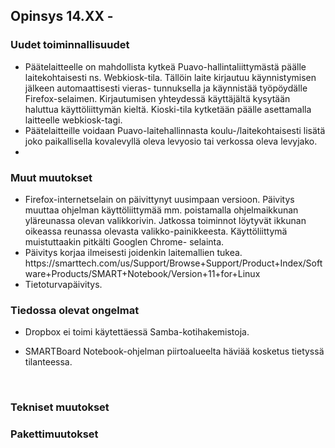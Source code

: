 ## Opinsys 14.XX -

### Uudet toiminnallisuudet

- <advanced title="Webkiosk-tila päätelaitteille">
  Päätelaitteelle on mahdollista kytkeä Puavo-hallintaliittymästä päälle laitekohtaisesti
  ns. Webkiosk-tila. Tällöin laite kirjautuu käynnistymisen jälkeen automaattisesti vieras-
  tunnuksella ja käynnistää työpöydälle Firefox-selaimen. Kirjautumisen yhteydessä käyttäjältä
  kysytään haluttua käyttöliittymän kieltä. Kioski-tila kytketään päälle asettamalla
  laitteelle webkiosk-tagi.
  </advanced>

- <advanced title="Paikallisten levyosioiden ja verkkolevyjen liittäminen">
  Päätelaitteille voidaan Puavo-laitehallinnasta koulu-/laitekohtaisesti lisätä joko
  paikallisella kovalevyllä oleva levyosio tai verkossa oleva levyjako.

- <advanced title="Lisätty päätelaitteiden kaatumisista raportoiva työkalu">

  </advanced>

### Muut muutokset

- <advanced title="Uusi Firefox-versio 29">
  Firefox-internetselain on päivittynyt uusimpaan versioon. Päivitys muuttaa ohjelman käyttöliittymää
  mm. poistamalla ohjelmaikkunan yläreunassa olevan valikkorivin. Jatkossa toiminnot löytyvät ikkunan
  oikeassa reunassa olevasta valikko-painikkeesta. Käyttöliittymä muistuttaakin pitkälti Googlen Chrome-
  selainta.
  </advanced>

- <advanced title="Uusi SMARTBoard-versio 11 SP1">
  Päivitys korjaa ilmeisesti joidenkin laitemallien tukea.
  https://smarttech.com/us/Support/Browse+Support/Product+Index/Software+Products/SMART+Notebook/Version+11+for+Linux
  </advanced>

- <advanced title="Flash-liitännäinen on päivittynyt">
  Tietoturvapäivitys.
  </advanced>

### Tiedossa olevat ongelmat

- Dropbox ei toimi käytettäessä Samba-kotihakemistoja.

- SMARTBoard Notebook-ohjelman piirtoalueelta häviää kosketus tietyssä
  tilanteessa.

<br />

<advanced>

### Tekniset muutokset


### Pakettimuutokset

</advanced>
